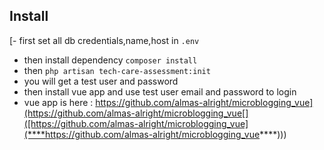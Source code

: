 ## Install

[- first set all db credentials,name,host in `.env`
- then install dependency `composer install`
- then `php artisan tech-care-assessment:init`
- you will get a test user and password
- then install vue app and use test user email and password to login
- vue app is here : https://github.com/almas-alright/microblogging_vue](https://github.com/almas-alright/microblogging_vue[]([https://github.com/almas-alright/microblogging_vue](****https://github.com/almas-alright/microblogging_vue****)))
